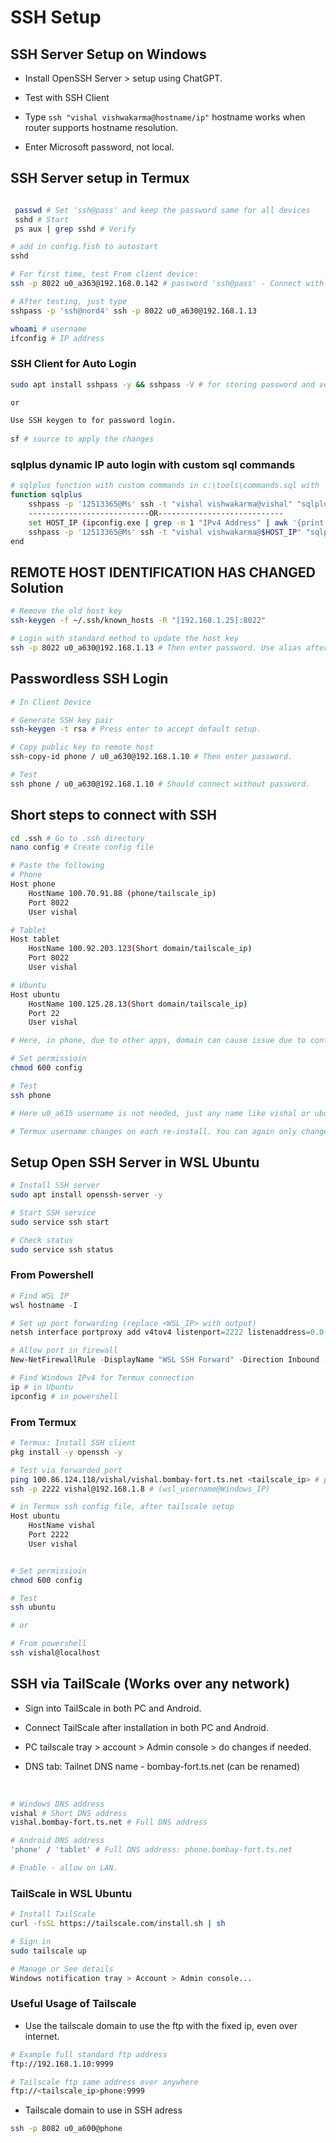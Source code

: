 
# SSH Setup

## SSH Server Setup on Windows

- Install OpenSSH Server > setup using ChatGPT.

- Test with SSH Client
- Type `ssh "vishal vishwakarma@hostname/ip"` hostname works when router supports hostname resolution.
- Enter Microsoft password, not local.

## SSH Server setup in Termux

```bash

 passwd # Set 'ssh@pass' and keep the password same for all devices
 sshd # Start
 ps aux | grep sshd # Verify

# add in config.fish to autostart
sshd

# For first time, test From client device:
ssh -p 8022 u0_a363@192.168.0.142 # password 'ssh@pass' - Connect with Hotspot or Wi-Fi.

# After testing, just type 
sshpass -p 'ssh@nord4' ssh -p 8022 u0_a630@192.168.1.13

whoami # username 
ifconfig # IP address

```

### SSH Client for Auto Login

```bash
sudo apt install sshpass -y && sshpass -V # for storing password and verify

or 

Use SSH keygen to for password login.
    
sf # source to apply the changes

```


### sqlplus dynamic IP auto login with custom sql commands

```bash
# sqlplus function with custom commands in c:\tools\commands.sql with 'cl scr and set linesize 100'
function sqlplus
    sshpass -p '12513365@Ms' ssh -t "vishal vishwakarma@vishal" "sqlplus system/tiger @C:\\tools\\commands.sql"
    ---------------------------OR----------------------------
    set HOST_IP (ipconfig.exe | grep -m 1 "IPv4 Address" | awk '{print $NF}' | tr -d '\r') # IP address containing 172.25.16.1
    sshpass -p '12513365@Ms' ssh -t "vishal vishwakarma@$HOST_IP" "sqlplus system/tiger @C:\\tools\\commands.sql"
end
```

## REMOTE HOST IDENTIFICATION HAS CHANGED Solution

```bash
# Remove the old host key
ssh-keygen -f ~/.ssh/known_hosts -R "[192.168.1.25]:8022"

# Login with standard method to update the host key
ssh -p 8022 u0_a630@192.168.1.13 # Then enter password. Use alias after if needed.
```

## Passwordless SSH Login

```bash
# In Client Device

# Generate SSH key pair
ssh-keygen -t rsa # Press enter to accept default setup.

# Copy public key to remote host
ssh-copy-id phone / u0_a630@192.168.1.10 # Then enter password.

# Test
ssh phone / u0_a630@192.168.1.10 # Should connect without password.
```

## Short steps to connect with SSH

```bash
cd .ssh # Go to .ssh directory
nano config # Create config file

# Paste the following
# Phone
Host phone
    HostName 100.70.91.88 (phone/tailscale_ip)
    Port 8022
    User vishal

# Tablet
Host tablet
    HostName 100.92.203.123(Short domain/tailscale_ip)
    Port 8022
    User vishal

# Ubuntu
Host ubuntu
    HostName 100.125.28.13(Short domain/tailscale_ip)
    Port 22
    User vishal

# Here, in phone, due to other apps, domain can cause issue due to conflict with other apps. IP always works and free from the conflict and only changes after re-installing the tailscale. for IP, after re-installation, it is needed to update the ip in config inside .ssh folder.

# Set permissioin
chmod 600 config

# Test
ssh phone

# Here u0_a615 username is not needed, just any name like vishal or ubuntu works same.

# Termux username changes on each re-install. You can again only change the username by re-installing only.

```

## Setup Open SSH Server in WSL Ubuntu

```bash
# Install SSH server
sudo apt install openssh-server -y

# Start SSH service
sudo service ssh start

# Check status
sudo service ssh status
```
### From Powershell

```powershell
# Find WSL IP
wsl hostname -I

# Set up port forwarding (replace <WSL_IP> with output)
netsh interface portproxy add v4tov4 listenport=2222 listenaddress=0.0.0.0 connectport=22 connectaddress=172.31.57.25(<WSL_IP>)

# Allow port in firewall
New-NetFirewallRule -DisplayName "WSL SSH Forward" -Direction Inbound -LocalPort 2222 -Protocol TCP -Action Allow

# Find Windows IPv4 for Termux connection
ip # in Ubuntu
ipconfig # in powershell
```
### From Termux
```bash
# Termux: Install SSH client
pkg install -y openssh -y

# Test via forwarded port
ping 100.86.124.118/vishal/vishal.bombay-fort.ts.net <tailscale_ip> # ping tailscale ip to test connection
ssh -p 2222 vishal@192.168.1.8 # (wsl_username@Windows_IP)

# in Termux ssh config file, after tailscale setup
Host ubuntu
    HostName vishal
    Port 2222
    User vishal


# Set permissioin
chmod 600 config

# Test
ssh ubuntu

# or 

# From powershell
ssh vishal@localhost
```

## SSH via TailScale (Works over any network)

- Sign into TailScale in both PC and Android.

- Connect TailScale after installation in both PC and Android.

- PC tailscale tray > account > Admin console > do changes if needed.

- DNS tab: Tailnet DNS name - bombay-fort.ts.net (can be renamed)

<br>

```bash
# Windows DNS address 
vishal # Short DNS address
vishal.bombay-fort.ts.net # Full DNS address

# Android DNS address
'phone' / 'tablet' # Full DNS address: phone.bombay-fort.ts.net

# Enable - allow on LAN.
```

### TailScale in WSL Ubuntu
```bash
# Install TailScale
curl -fsSL https://tailscale.com/install.sh | sh

# Sign in
sudo tailscale up

# Manage or See details
Windows notification tray > Account > Admin console...
```

### Useful Usage of Tailscale
- Use the tailscale domain to use the ftp with the fixed ip, even over internet.
```bash
# Example full standard ftp address
ftp://192.168.1.10:9999

# Tailscale ftp same address over anywhere
ftp://<tailscale_ip>phone:9999
```

- Tailscale domain to use in SSH adress
```bash
ssh -p 8082 u0_a600@phone
```
